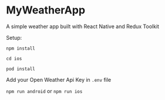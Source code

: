# MyWeatherApp
A simple weather app built with React Native and Redux Toolkit

Setup:

`npm install`

`cd ios`

`pod install`

Add your Open Weather Api Key in `.env` file

`npm run android` or `npm run ios`
